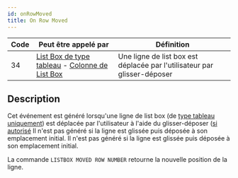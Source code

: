 ```yaml
---
id: onRowMoved
title: On Row Moved
---
```


| Code | Peut être appelé par                                                                                                                                   | Définition                                                               |
| ---- | ------------------------------------------------------------------------------------------------------------------------------------------------------ | ------------------------------------------------------------------------ |
| 34   | [List Box de type tableau](FormObjects/listbox_overview.md#array-list-boxes) - [Colonne de List Box](FormObjects/listbox_overview.md#list-box-columns) | Une ligne de list box est déplacée par l'utilisateur par glisser-déposer |

## Description

Cet événement est généré lorsqu'une ligne de list box (de [type tableau uniquement](FormObjects/listbox_overview.md#array-list-boxes)) est déplacée par l'utilisateur à l'aide du glisser-déposer ([si autorisé](FormObjects/properties_Action.md#movable-rows) Il n'est pas généré si la ligne est glissée puis déposée à son emplacement initial. Il n'est pas généré si la ligne est glissée puis déposée à son emplacement initial.

La commande `LISTBOX MOVED ROW NUMBER` retourne la nouvelle position de la ligne.